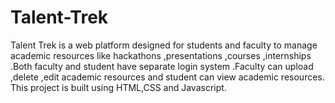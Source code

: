 # Talent-Trek
Talent Trek is a web platform designed for students and faculty to manage academic resources like hackathons ,presentations ,courses ,internships .Both faculty and student have separate login system .Faculty can upload ,delete ,edit academic resources and student can view academic resources. This project is built using HTML,CSS and Javascript.
